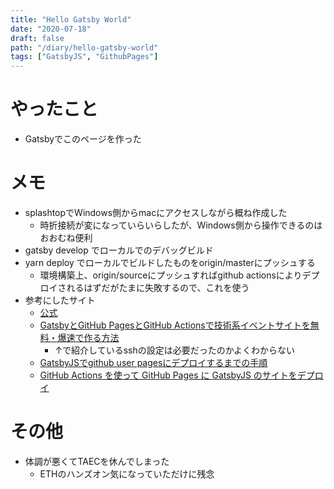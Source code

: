 ```yaml
---
title: "Hello Gatsby World"
date: "2020-07-18"
draft: false
path: "/diary/hello-gatsby-world"
tags: ["GatsbyJS", "GithubPages"]
---
```


# やったこと

+ Gatsbyでこのページを作った

# メモ

+ splashtopでWindows側からmacにアクセスしながら概ね作成した
  + 時折接続が変になっていらいらしたが、Windows側から操作できるのはおおむね便利
+ gatsby develop でローカルでのデバッグビルド
+ yarn deploy でローカルでビルドしたものをorigin/masterにプッシュする
  + 環境構築上、origin/sourceにプッシュすればgithub actionsによりデプロイされるはずだがたまに失敗するので、これを使う
+ 参考にしたサイト
  + [公式](https://www.gatsbyjs.org/)
  + [GatsbyとGitHub PagesとGitHub Actionsで技術系イベントサイトを無料・爆速で作る方法](https://qiita.com/uedayou/items/903f44a8dd251463ce59#%E3%82%B5%E3%82%A4%E3%83%88%E5%85%AC%E9%96%8B)
     + ↑で紹介しているsshの設定は必要だったのかよくわからない
  + [GatsbyJSでgithub user pagesにデプロイするまでの手順](http://makotottn.hatenablog.com/entry/2018/01/04/201752)
  + [GitHub Actions を使って GitHub Pages に GatsbyJS のサイトをデプロイ](https://ks6088ts.github.io/20200307-gatsby-get-started/)
  

# その他

+ 体調が悪くてTAECを休んでしまった
  + ETHのハンズオン気になっていただけに残念
